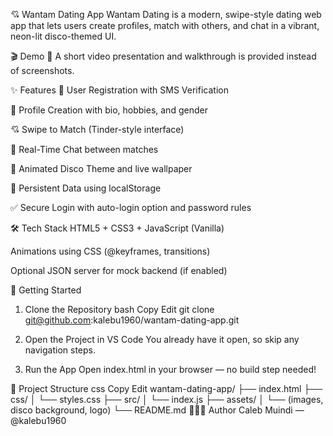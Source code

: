 💘 Wantam Dating App
Wantam Dating is a modern, swipe-style dating web app that lets users create profiles, match with others, and chat in a vibrant, neon-lit disco-themed UI.

🎬 Demo
🎥 A short video presentation and walkthrough is provided instead of screenshots.

✨ Features
🔐 User Registration with SMS Verification

👤 Profile Creation with bio, hobbies, and gender

💘 Swipe to Match (Tinder-style interface)

💬 Real-Time Chat between matches

🌈 Animated Disco Theme and live wallpaper

🧠 Persistent Data using localStorage

✅ Secure Login with auto-login option and password rules

🛠️ Tech Stack
HTML5 + CSS3 + JavaScript (Vanilla)

Animations using CSS (@keyframes, transitions)

Optional JSON server for mock backend (if enabled)

🚀 Getting Started
1. Clone the Repository
bash
Copy
Edit
git clone git@github.com:kalebu1960/wantam-dating-app.git
2. Open the Project in VS Code
You already have it open, so skip any navigation steps.

3. Run the App
Open index.html in your browser — no build step needed!

📁 Project Structure
css
Copy
Edit
wantam-dating-app/
├── index.html
├── css/
│   └── styles.css
├── src/
│   └── index.js
├── assets/
│   └── (images, disco background, logo)
└── README.md
🙋🏽‍♂️ Author
Caleb Muindi — @kalebu1960